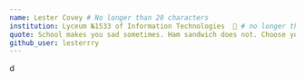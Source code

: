 ```yaml
---
name: Lester Covey # No longer than 28 characters
institution: Lyceum №1533 of Information Technologies  🚩 # no longer than 58 characters
quote: School makes you sad sometimes. Ham sandwich does not. Choose yourself. # no longer than 100 characters, avoid using quotes(") to guarantee the format remains the same.
github_user: lesterrry
---
```

d